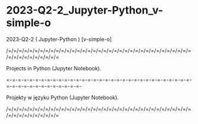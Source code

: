 # 2023-Q2-2_Jupyter-Python_v-simple-o
2023-Q2-2 ( Jupyter-Python ) [v-simple-o]

/=/=/=/=/=/=/=/=/=/=/=/=/=/=/=/=/=/=/=/=/=/=/=/=/=/=/=/=/=/=/=/=/=/=/=/=/=/=/=/=/=/=/=/=/=

Projects in Python (Jupyter Notebook).

=-=-=-=-=-=-=-=-=-=-=-=-=-=-=-=-=-=-=-=-=-=-=-=-=-=-=-=-=-=-=-=-=-=-=-=-=-=-=-=-=-=-=-=-=-

Projekty w języku Python (Jupyter Notebook).

/=/=/=/=/=/=/=/=/=/=/=/=/=/=/=/=/=/=/=/=/=/=/=/=/=/=/=/=/=/=/=/=/=/=/=/=/=/=/=/=/=/=/=/=/=
